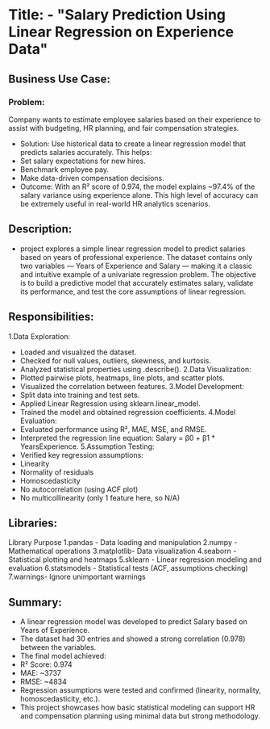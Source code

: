 # Title: - "Salary Prediction Using Linear Regression on Experience Data"

## Business Use Case:
### Problem:
 Company wants to estimate employee salaries based on their experience to assist with budgeting, HR planning, and fair compensation strategies.
* Solution:
Use historical data to create a linear regression model that predicts salaries accurately. This helps:
* Set salary expectations for new hires.
* Benchmark employee pay.
* Make data-driven compensation decisions.
* Outcome:
With an R² score of 0.974, the model explains ~97.4% of the salary variance using experience alone. This high level of accuracy can be extremely useful in real-world HR analytics scenarios.

## Description: 
* project explores a simple linear regression model to predict salaries based on years of professional experience. The dataset contains only two variables — Years of Experience and Salary — making it a classic and intuitive example of a univariate regression problem. The objective is to build a predictive model that accurately estimates salary, validate its performance, and test the core assumptions of linear regression.

## Responsibilities:
1.Data Exploration:
* Loaded and visualized the dataset.
* Checked for null values, outliers, skewness, and kurtosis.
* Analyzed statistical properties using .describe().
2.Data Visualization:
* Plotted pairwise plots, heatmaps, line plots, and scatter plots.
* Visualized the correlation between features.
3.Model Development:
* Split data into training and test sets.
* Applied Linear Regression using sklearn.linear_model.
* Trained the model and obtained regression coefficients.
4.Model Evaluation:
* Evaluated performance using R², MAE, MSE, and RMSE.
* Interpreted the regression line equation: Salary = β0 + β1 * YearsExperience.
5.Assumption Testing:
* Verified key regression assumptions:
* Linearity
* Normality of residuals
* Homoscedasticity
* No autocorrelation (using ACF plot)
* No multicollinearity (only 1 feature here, so N/A)

## Libraries:
Library	Purpose
1.pandas -	Data loading and manipulation
2.numpy - 	Mathematical operations
3.matplotlib- Data visualization
4.seaborn	- Statistical plotting and heatmaps
5.sklearn - Linear regression modeling and evaluation
6.statsmodels - Statistical tests (ACF, assumptions checking)
7.warnings- Ignore unimportant warnings

## Summary:
* A linear regression model was developed to predict Salary based on Years of Experience.
* The dataset had 30 entries and showed a strong correlation (0.978) between the variables.
* The final model achieved:
* R² Score: 0.974
* MAE: ~3737
* RMSE: ~4834
* Regression assumptions were tested and confirmed (linearity, normality, homoscedasticity, etc.).
* This project showcases how basic statistical modeling can support HR and compensation planning using minimal data but strong methodology.






